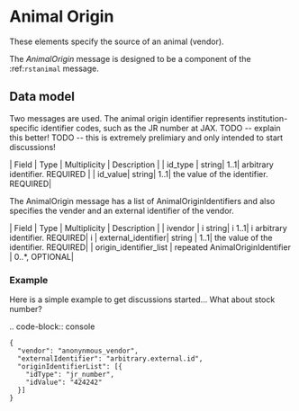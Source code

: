 # Animal Origin


These elements specify the source of an animal (vendor).


The *AnimalOrigin* message is designed to be a component of the :ref:`rstanimal` message.

## Data model


Two messages are used. The animal origin identifier represents institution-specific identifier codes, such as the
JR number at JAX.
TODO -- explain this better!
TODO -- this is extremely prelimiary and only intended to start discussions!


| Field | Type | Multiplicity |  Description |
| id_type |  string|  1..1|  arbitrary identifier. REQUIRED |
| id_value|  string|  1..1|  the value of the identifier. REQUIRED|

The AnimalOrigin message has a list of AnimalOriginIdentifiers and also specifies the vender and an external identifier of the vendor.


| Field | Type | Multiplicity |  Description |
| ivendor | i string| i 1..1| i arbitrary identifier. REQUIRED| i
| external_identifier|  string |  1..1|  the value of the identifier. REQUIRED|
| origin_identifier_list |  repeated AnimalOriginIdentifier |  0..*, OPTIONAL|

### Example


Here is a simple example to get discussions started...
What about stock number?

.. code-block:: console

    {
      "vendor": "anonynmous_vendor",
      "externalIdentifier": "arbitrary.external.id",
      "originIdentifierList": [{
        "idType": "jr_number",
        "idValue": "424242"
      }]
    }

